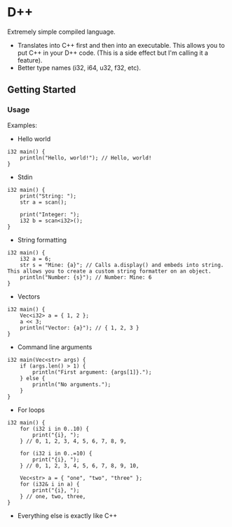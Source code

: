 # D++

Extremely simple compiled language.
- Translates into C++ first and then into an executable. This allows you to put C++ in your D++ code. (This is a side effect but I'm calling it a feature).
- Better type names (i32, i64, u32, f32, etc).

## Getting Started

### Usage

Examples:

- Hello world
```
i32 main() {
	println("Hello, world!"); // Hello, world!
}
```

- Stdin
```
i32 main() {
	print("String: ");
	str a = scan();

	print("Integer: ");
	i32 b = scan<i32>();
}
```

- String formatting
```
i32 main() {
	i32 a = 6;
	str s = "Mine: {a}"; // Calls a.display() and embeds into string. This allows you to create a custom string formatter on an object.
	println("Number: {s}"); // Number: Mine: 6
}
```

- Vectors
```
i32 main() {
	Vec<i32> a = { 1, 2 };
	a << 3;
	println("Vector: {a}"); // { 1, 2, 3 }
}
```

- Command line arguments
```
i32 main(Vec<str> args) {
	if (args.len() > 1) {
		println("First argument: {args[1]}.");
	} else {
		println("No arguments.");
	}
}
```

- For loops
```
i32 main() {
	for (i32 i in 0..10) {
		print("{i}, ");
	} // 0, 1, 2, 3, 4, 5, 6, 7, 8, 9,

	for (i32 i in 0..=10) {
		print("{i}, ");
	} // 0, 1, 2, 3, 4, 5, 6, 7, 8, 9, 10,

	Vec<str> a = { "one", "two", "three" };
	for (i32& i in a) {
		print("{i}, ");
	} // one, two, three,
}
```
- Everything else is exactly like C++